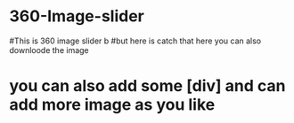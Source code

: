 # 360-Image-slider
#This is 360 image slider  b
#but here is  catch that  here you can also downloode the image 
# you can also add some [div] and  can add more image as you like 
